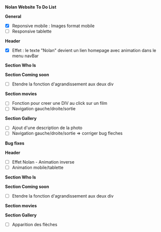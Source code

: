 **Nolan Website To Do List**

__General__
- [x] Reponsive mobile : Images format mobile
- [ ] Responsive tablette

__Header__
- [x] Effet : le texte "Nolan" devient un lien homepage avec animation dans le menu navBar

__Section Who Is__

__Section Coming soon__
- [ ] Etendre la fonction d'agrandissement aux deux div

__Section movies__
- [ ] Fonction pour creer une DIV au click sur un film
- [ ] Navigation gauche/droite/sortie

__Section Gallery__
- [ ] Ajout d'une description de la photo
- [ ] Navigation gauche/droite/sortie => corriger bug fleches

**Bug fixes**

__Header__
- [ ] Effet Nolan - Animation inverse 
- [ ] Animation mobile/tablette

__Section Who Is__

__Section Coming soon__
- [ ] Etendre la fonction d'agrandissement aux deux div

__Section movies__

__Section Gallery__
- [ ] Apparition des flèches
